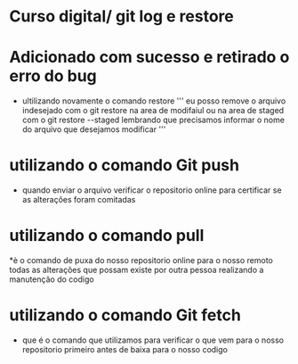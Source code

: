 # Curso digital/ git log e restore

# Adicionado com sucesso e retirado o erro do bug 

* ultilizando novamente o comando restore 
''' eu posso remove o arquivo indesejado com o git restore na area de modifaiul ou na area de staged com o git restore --staged lembrando que 
precisamos informar o nome do arquivo que desejamos modificar '''

# utilizando o comando Git push 
* quando enviar o arquivo verificar o repositorio online para certificar se as alterações foram comitadas
# utilizando o comando pull
*è o comando de puxa do nosso repositorio online para o nosso remoto todas as alterações que possam existe por outra pessoa realizando a manutenção do codigo
# utilizando o comando Git fetch 
* que é o comando que utilizamos para verificar o que vem para o nosso repositorio primeiro antes de baixa para o nosso codigo
